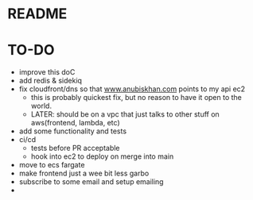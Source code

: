 # README

# TO-DO
- improve this doC
- add redis & sidekiq
- fix cloudfront/dns so that www.anubiskhan.com points to my api ec2
    - this is probably quickest fix, but no reason to have it open to the world.
    - LATER: should be on a vpc that just talks to other stuff on aws(frontend, lambda, etc)
- add some functionality and tests
- ci/cd
    - tests before PR acceptable
    - hook into ec2 to deploy on merge into main
- move to ecs fargate
- make frontend just a wee bit less garbo
- subscribe to some email and setup emailing
- 